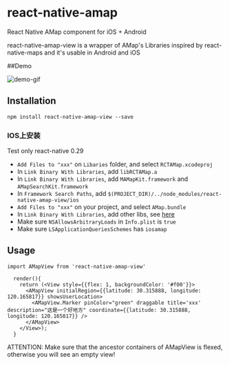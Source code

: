 # react-native-amap
React Native AMap component for iOS + Android

react-native-amap-view is a wrapper of AMap's Libraries inspired by react-native-maps and it's usable in Android and iOS

##Demo

![demo-gif](https://raw.githubusercontent.com/dianwoba/react-native-amap/master/doc/assets/demo.gif)

## Installation

`npm install react-native-amap-view --save`

### IOS上安装
Test only react-native 0.29
* `Add Files to "xxx"` on `Libaries` folder, and select `RCTAMap.xcodeproj`
* In `Link Binary With Libraries`, add `libRCTAMap.a`
* In `Link Binary With Libraries`, add `MAMapKit.framework` and `AMapSearchKit.framework`
* In `Framework Search Paths`, add `$(PROJECT_DIR)/../node_modules/react-native-amap-view/ios`
* `Add Files to "xxx"` on your project, and select `AMap.bundle`
* In `Link Binary With Libraries`, add other libs, see [here](http://lbs.amap.com/api/ios-sdk/guide/create-project/manual-configuration/#t3)
* Make sure `NSAllowsArbitraryLoads` in `Info.plist` is `true`
* Make sure `LSApplicationQueriesSchemes` has `iosamap`

## Usage
```
import AMapView from 'react-native-amap-view'

  render(){
    return (<View style={{flex: 1, backgroundColor: '#f00'}}>
      <AMapView initialRegion={{latitude: 30.315888, longitude: 120.165817}} showsUserLocation>
        <AMapView.Marker pinColor="green" draggable title='xxx' description="这是一个好地方" coordinate={{latitude: 30.315888, longitude: 120.165817}} />
      </AMapView>
    </View>);
  }
```
ATTENTION: Make sure that the ancestor containers of AMapView is flexed, otherwise you will see an empty view!
